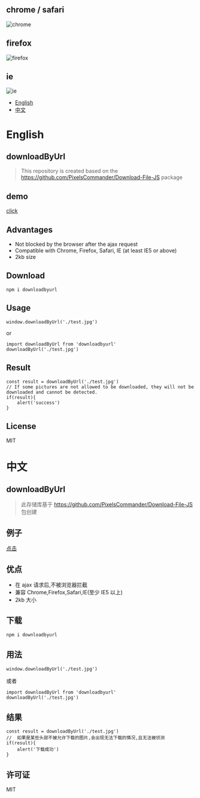 
## chrome / safari
![chrome](https://grewer.github.io/dataSave/downloadPlugin/chrome.gif)

## firefox
![firefox](https://grewer.github.io/dataSave/downloadPlugin/firefox.gif)

## ie
![ie](https://grewer.github.io/dataSave/downloadPlugin/ie.gif)



- [English](#English)
- [中文](#中文)


# English


## downloadByUrl

> This repository is created based on the https://github.com/PixelsCommander/Download-File-JS package


## demo
[click](https://grewer.github.io/downloadByUrl/example/)


## Advantages
- Not blocked by the browser after the ajax request
- Compatible with Chrome, Firefox, Safari, IE (at least IE5 or above)
- 2kb size

## Download

```
npm i downloadbyurl
```

## Usage

```
window.downloadByUrl('./test.jpg')
```

or

```
import downloadByUrl from 'downloadbyurl'
downloadByUrl('./test.jpg')
```


## Result
```
const result = downloadByUrl('./test.jpg')
// If some pictures are not allowed to be downloaded, they will not be downloaded and cannot be detected.
if(result){
    alert('success')
}
```

## License  
MIT



# 中文

## downloadByUrl

>此存储库基于 https://github.com/PixelsCommander/Download-File-JS 包创建


## 例子
[点击](https://grewer.github.io/downloadByUrl/example/)


## 优点
- 在 ajax 请求后,不被浏览器拦截
- 兼容 Chrome,Firefox,Safari,IE(至少 IE5 以上)
- 2kb 大小

## 下载

```
npm i downloadbyurl
```

## 用法

```
window.downloadByUrl('./test.jpg')
```

或者


```
import downloadByUrl from 'downloadbyurl'
downloadByUrl('./test.jpg')
```


## 结果
```
const result = downloadByUrl('./test.jpg')
//  如果是某些头部不被允许下载的图片,会出现无法下载的情况,且无法被侦测
if(result){
    alert('下载成功')
}
```

## 许可证
MIT
